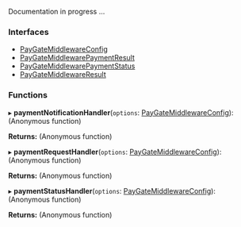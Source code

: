 Documentation in progress ...

### Interfaces

- [PayGateMiddlewareConfig](../interfaces/_middleware_.paygatemiddlewareconfig.md)
- [PayGateMiddlewarePaymentResult](../interfaces/_middleware_.paygatemiddlewarepaymentresult.md)
- [PayGateMiddlewarePaymentStatus](../interfaces/_middleware_.paygatemiddlewarepaymentstatus.md)
- [PayGateMiddlewareResult](../interfaces/_middleware_.paygatemiddlewareresult.md)

### Functions

▸ **paymentNotificationHandler**(`options`: [PayGateMiddlewareConfig](../interfaces/_middleware_.paygatemiddlewareconfig.md)): (Anonymous function)

**Returns:** (Anonymous function)

▸ **paymentRequestHandler**(`options`: [PayGateMiddlewareConfig](../interfaces/_middleware_.paygatemiddlewareconfig.md)): (Anonymous function)

**Returns:** (Anonymous function)

▸ **paymentStatusHandler**(`options`: [PayGateMiddlewareConfig](../interfaces/_middleware_.paygatemiddlewareconfig.md)): (Anonymous function)

**Returns:** (Anonymous function)
